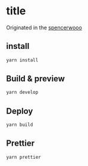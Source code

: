 # title

Originated in the [spencerwooo](https://github.com/spencerwooo/blog)

## install

```bash
yarn install
```

## Build & preview

```bash
yarn develop
```

## Deploy

```bash
yarn build
```

## Prettier

```bash
yarn prettier
```
